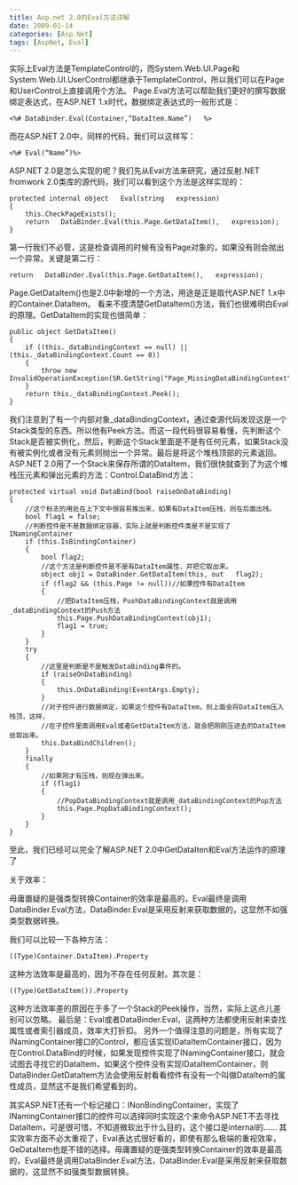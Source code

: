 ```yaml
---
title: Asp.net 2.0的Eval方法详解
date: 2009-01-14
categories: [Asp.Net]
tags: [AspNet, Eval]
---
```


实际上Eval方法是TemplateControl的，而System.Web.UI.Page和System.Web.UI.UserControl都继承于TemplateControl，所以我们可以在Page和UserControl上直接调用个方法。
Page.Eval方法可以帮助我们更好的撰写数据绑定表达式，在ASP.NET   1.x时代，数据绑定表达式的一般形式是：
<!--more-->

```
<%# DataBinder.Eval(Container,“DataItem.Name”)   %>
```

而在ASP.NET   2.0中，同样的代码，我们可以这样写：

```
<%# Eval(“Name”)%>
```

ASP.NET 2.0是怎么实现的呢？我们先从Eval方法来研究，通过反射.NET  fromwork   2.0类库的源代码，我们可以看到这个方法是这样实现的：

```
protected internal object   Eval(string   expression)
{
    this.CheckPageExists();
    return   DataBinder.Eval(this.Page.GetDataItem(),   expression);
}
```

第一行我们不必管，这是检查调用的时候有没有Page对象的，如果没有则会抛出一个异常。关键是第二行：

```
return   DataBinder.Eval(this.Page.GetDataItem(),   expression);
```

Page.GetDataItem()也是2.0中新增的一个方法，用途是正是取代ASP.NET 1.x中的Container.DataItem。
看来不摸清楚GetDataItem()方法，我们也很难明白Eval的原理。GetDataItem的实现也很简单：

```
public object GetDataItem()
{
    if ((this._dataBindingContext == null) || (this._dataBindingContext.Count == 0))
    {
        throw new InvalidOperationException(SR.GetString("Page_MissingDataBindingContext"));
    }
    return this._dataBindingContext.Peek();
}
```

我们注意到了有一个内部对象_dataBindingContext，通过查源代码发现这是一个Stack类型的东西。所以他有Peek方法。而这一段代码很容易看懂，先判断这个Stack是否被实例化，然后，判断这个Stack里面是不是有任何元素，如果Stack没有被实例化或者没有元素则抛出一个异常。最后是将这个堆栈顶部的元素返回。
ASP.NET  2.0用了一个Stack来保存所谓的DataItem，我们很快就查到了为这个堆栈压元素和弹出元素的方法：Control.DataBind方法：

```
protected virtual void DataBind(bool raiseOnDataBinding)
{
    //这个标志的用处在上下文中很容易推出来，如果有DataItem压栈，则在后面出栈。
    bool flag1 = false;
    //判断控件是不是数据绑定容器，实际上就是判断控件类是不是实现了INamingContainer
    if (this.IsBindingContainer)
    {
        bool flag2;
        //这个方法是判断控件是不是有DataItem属性，并把它取出来。
        object obj1 = DataBinder.GetDataItem(this, out   flag2);
        if (flag2 && (this.Page != null))//如果控件有DataItem
        {
            //把DataItem压栈，PushDataBindingContext就是调用_dataBindingContext的Push方法
            this.Page.PushDataBindingContext(obj1);
            flag1 = true;
        }
    }
    try
    {
        //这里是判断是不是触发DataBinding事件的。
        if (raiseOnDataBinding)
        {
            this.OnDataBinding(EventArgs.Empty);
        }
        //对子控件进行数据绑定，如果这个控件有DataItem，则上面会将DataItem压入栈顶，这样，
        //在子控件里面调用Eval或者GetDataItem方法，就会把刚刚压进去的DataItem给取出来。
        this.DataBindChildren();
    }
    finally
    {
        //如果刚才有压栈，则现在弹出来。
        if (flag1)
        {
            //PopDataBindingContext就是调用_dataBindingContext的Pop方法
            this.Page.PopDataBindingContext();
        }
    }
}
```

至此，我们已经可以完全了解ASP.NET   2.0中GetDataIten和Eval方法运作的原理了

关于效率：

毋庸置疑的是强类型转换Container的效率是最高的，Eval最终是调用DataBinder.Eval方法，DataBinder.Eval是采用反射来获取数据的，这显然不如强类型数据转换。

我们可以比较一下各种方法：

```
((Type)Container.DataItem).Property
```

这种方法效率是最高的，因为不存在任何反射。其次是：

```
((Type)GetDataItem()).Property
```

这种方法效率差的原因在于多了一个Stack的Peek操作，当然，实际上这点儿差别可以忽略。
最后是：Eval或者DataBinder.Eval，这两种方法都使用反射来查找属性或者索引器成员，效率大打折扣。
另外一个值得注意的问题是，所有实现了INamingContainer接口的Control，都应该实现IDataItemContainer接口，因为在Control.DataBind的时候，如果发现控件实现了INamingContainer接口，就会试图去寻找它的DataItem，如果这个控件没有实现IDataItemContainer，则DataBinder.GetDataItem方法会使用反射看看控件有没有一个叫做DataItem的属性成员，显然这不是我们希望看到的。

其实ASP.NET还有一个标记接口：INonBindingContainer，实现了INamingContainer接口的控件可以选择同时实现这个来命令ASP.NET不去寻找DataItem，可是很可惜，不知道微软出于什么目的，这个接口是internal的……
其实效率方面不必太重视了，Eval表达式很好看的，即使有那么极端的重视效率，GeDataItem也是不错的选择。毋庸置疑的是强类型转换Container的效率是最高的，Eval最终是调用DataBinder.Eval方法，DataBinder.Eval是采用反射来获取数据的，这显然不如强类型数据转换。



